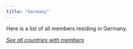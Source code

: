 ```yaml
---
title: "Germany"
---
```


Here is a list of all members residing in Germany.

[*See all countries with members*](..)